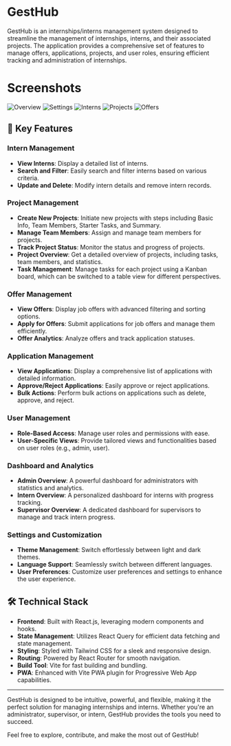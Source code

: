 # GestHub

GestHub is an internships/interns management system designed to streamline the management of internships, interns, and their associated projects. The application provides a comprehensive set of features to manage offers, applications, projects, and user roles, ensuring efficient tracking and administration of internships.

# Screenshots

![Overview](https://github.com/user-attachments/assets/dac48819-9a09-40ed-ba3b-fdd9c0957394)
![Settings](https://github.com/user-attachments/assets/a4cb61d3-aad6-452c-b0e4-263409a5cc81)
![Interns](https://github.com/user-attachments/assets/a831e495-d579-4aa4-96c3-1c0e2762753c)
![Projects](https://github.com/user-attachments/assets/ab85ce56-8be2-4bfa-bb09-15083f14241a)
![Offers](https://github.com/user-attachments/assets/873bb661-5940-47bc-857f-d488fb0ebb87)


## 🚀 Key Features

### Intern Management
- **View Interns**: Display a detailed list of interns.
- **Search and Filter**: Easily search and filter interns based on various criteria.
- **Update and Delete**: Modify intern details and remove intern records.

### Project Management
- **Create New Projects**: Initiate new projects with steps including Basic Info, Team Members, Starter Tasks, and Summary.
- **Manage Team Members**: Assign and manage team members for projects.
- **Track Project Status**: Monitor the status and progress of projects.
- **Project Overview**: Get a detailed overview of projects, including tasks, team members, and statistics.
- **Task Management**: Manage tasks for each project using a Kanban board, which can be switched to a table view for different perspectives.

### Offer Management
- **View Offers**: Display job offers with advanced filtering and sorting options.
- **Apply for Offers**: Submit applications for job offers and manage them efficiently.
- **Offer Analytics**: Analyze offers and track application statuses.

### Application Management
- **View Applications**: Display a comprehensive list of applications with detailed information.
- **Approve/Reject Applications**: Easily approve or reject applications.
- **Bulk Actions**: Perform bulk actions on applications such as delete, approve, and reject.

### User Management
- **Role-Based Access**: Manage user roles and permissions with ease.
- **User-Specific Views**: Provide tailored views and functionalities based on user roles (e.g., admin, user).

### Dashboard and Analytics
- **Admin Overview**: A powerful dashboard for administrators with statistics and analytics.
- **Intern Overview**: A personalized dashboard for interns with progress tracking.
- **Supervisor Overview**: A dedicated dashboard for supervisors to manage and track intern progress.

### Settings and Customization
- **Theme Management**: Switch effortlessly between light and dark themes.
- **Language Support**: Seamlessly switch between different languages.
- **User Preferences**: Customize user preferences and settings to enhance the user experience.

## 🛠️ Technical Stack

- **Frontend**: Built with React.js, leveraging modern components and hooks.
- **State Management**: Utilizes React Query for efficient data fetching and state management.
- **Styling**: Styled with Tailwind CSS for a sleek and responsive design.
- **Routing**: Powered by React Router for smooth navigation.
- **Build Tool**: Vite for fast building and bundling.
- **PWA**: Enhanced with Vite PWA plugin for Progressive Web App capabilities.

---

GestHub is designed to be intuitive, powerful, and flexible, making it the perfect solution for managing internships and interns. Whether you're an administrator, supervisor, or intern, GestHub provides the tools you need to succeed.

Feel free to explore, contribute, and make the most out of GestHub!
